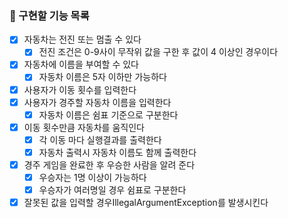 ### 📄 구현할 기능 목록

- [x] 자동차는 전진 또는 멈출 수 있다
  - [x] 전진 조건은 0-9사이 무작위 값을 구한 후 값이 4 이상인 경우이다
- [x] 자동차에 이름을 부여할 수 있다
  - [x] 자동차 이름은 5자 이하만 가능하다

- [x] 사용자가 이동 횟수를 입력한다
- [x] 사용자가 경주할 자동차 이름을 입력한다
  - [x] 자동차 이름은 쉼표 기준으로 구분한다
- [x] 이동 횟수만큼 자동차를 움직인다
  - [x] 각 이동 마다 실행결과를 출력한다
  - [x] 자동차 출력시 자동차 이름도 함께 출력한다
- [x] 경주 게임을 완료한 후 우승한 사람을 알려 준다
  - [x] 우승자는 1명 이상이 가능하다
  - [x] 우승자가 여러명일 경우 쉼표로 구분한다

- [x] 잘못된 값을 입력할 경우IllegalArgumentException를 발생시킨다